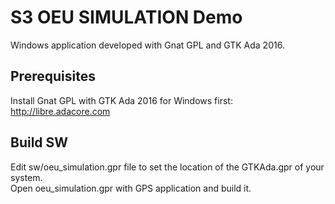 S3 OEU SIMULATION Demo
=======================

Windows application developed with Gnat GPL and GTK Ada 2016. 



Prerequisites
--------------
Install Gnat GPL with GTK Ada 2016 for Windows first:
    http://libre.adacore.com


Build SW
--------  
Edit sw/oeu_simulation.gpr file to set the location of the GTKAda.gpr of your system.  
Open oeu_simulation.gpr with GPS application and build it.

